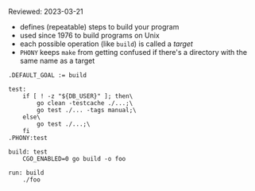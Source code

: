 Reviewed: 2023-03-21

* defines (repeatable) steps to build your program
* used since 1976 to build programs on Unix
* each possible operation (like `build`) is called a *target*
* `PHONY` keeps `make` from getting confused if there's a directory with the same name as a target

```
.DEFAULT_GOAL := build

test:
	if [ ! -z "${DB_USER}" ]; then\
		go clean -testcache ./...;\
		go test ./... -tags manual;\
	else\
		go test ./...;\
	fi
.PHONY:test

build: test
	CGO_ENABLED=0 go build -o foo

run: build
	./foo
```
